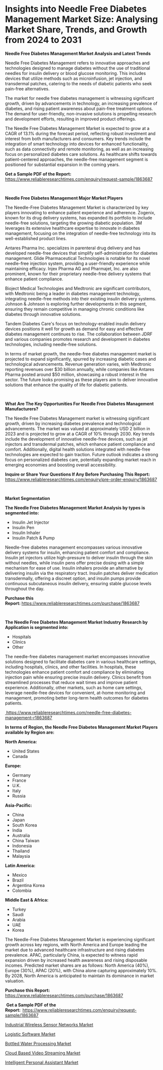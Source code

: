 <p><h1>Insights into Needle Free Diabetes Management Market Size: Analysing Market Share, Trends, and Growth from 2024 to 2031</h1></p><p><strong>Needle Free Diabetes Management Market Analysis and Latest Trends</strong></p>
<p><p>Needle Free Diabetes Management refers to innovative approaches and technologies designed to manage diabetes without the use of traditional needles for insulin delivery or blood glucose monitoring. This includes devices that utilize methods such as microinfusion, jet injection, and transdermal patches, catering to the needs of diabetic patients who seek pain-free alternatives. </p><p>The market for needle free diabetes management is witnessing significant growth, driven by advancements in technology, an increasing prevalence of diabetes, and rising patient awareness about pain-free treatment options. The demand for user-friendly, non-invasive solutions is propelling research and development efforts, resulting in improved product offerings. </p><p>The Needle Free Diabetes Management Market is expected to grow at a CAGR of 13.1% during the forecast period, reflecting robust investment and interest from both manufacturers and consumers. Key trends include the integration of smart technology into devices for enhanced functionality, such as data connectivity and remote monitoring, as well as an increasing focus on personalized diabetes care solutions. As healthcare shifts towards patient-centered approaches, the needle-free management segment is positioned for substantial expansion in the coming years.</p></p>
<p><strong>Get a Sample PDF of the Report:&nbsp;</strong> <a href="https://www.reliableresearchtimes.com/enquiry/request-sample/1863687?utm_campaign=1786&utm_medium=2&utm_source=Github&utm_content=ia&utm_term=21102024&utm_id=needle-free-diabetes-management">https://www.reliableresearchtimes.com/enquiry/request-sample/1863687</a></p>
<p>&nbsp;</p>
<p><strong>Needle Free Diabetes Management Major Market Players</strong></p>
<p><p>The Needle-Free Diabetes Management Market is characterized by key players innovating to enhance patient experience and adherence. Zogenix, known for its drug delivery systems, has expanded its portfolio to include needle-free solutions, targeting the growing diabetic population. 3M leverages its extensive healthcare expertise to innovate in diabetes management, focusing on the integration of needle-free technology into its well-established product lines. </p><p>Antares Pharma Inc. specializes in parenteral drug delivery and has developed needle-free devices that simplify self-administration for diabetes management. Glide Pharmaceutical Technologies is notable for its novel needle-free injection system, providing a user-friendly experience while maintaining efficacy. Injex Pharma AG and Pharmajet, Inc. are also prominent, known for their proprietary needle-free delivery systems that enhance patient compliance.</p><p>Bioject Medical Technologies and Medtronic are significant contributors, with Medtronic being a leader in diabetes management technology, integrating needle-free methods into their existing insulin delivery systems. Johnson & Johnson is exploring further developments in this segment, ensuring they remain competitive in managing chronic conditions like diabetes through innovative solutions.</p><p>Tandem Diabetes Care's focus on technology-enabled insulin delivery devices positions it well for growth as demand for easy and effective diabetes management continues to rise. The collaboration between JDRF and various companies promotes research and development in diabetes technologies, including needle-free solutions.</p><p>In terms of market growth, the needle-free diabetes management market is projected to expand significantly, spurred by increasing diabetic cases and technological advancements. Revenue generation varies, with Medtronic reporting revenues over $30 billion annually, while companies like Antares Pharma posted around $50 million, showcasing a robust interest in the sector. The future looks promising as these players aim to deliver innovative solutions that enhance the quality of life for diabetic patients.</p></p>
<p>&nbsp;</p>
<p><strong>What Are The Key Opportunities For Needle Free Diabetes Management Manufacturers?</strong></p>
<p><p>The Needle Free Diabetes Management market is witnessing significant growth, driven by increasing diabetes prevalence and technological advancements. The market was valued at approximately USD 2 billion in 2023 and is projected to grow at a CAGR of 10% through 2030. Key trends include the development of innovative needle-free devices, such as jet injectors and transdermal patches, which enhance patient compliance and comfort. Additionally, digital health solutions integrated with needle-free technologies are expected to gain traction. Future outlook indicates a strong focus on personalized diabetes care, potentially expanding market reach in emerging economies and boosting overall accessibility.</p></p>
<p><strong>Inquire or Share Your Questions If Any Before Purchasing This Report:</strong> <a href="https://www.reliableresearchtimes.com/enquiry/pre-order-enquiry/1863687?utm_campaign=1786&utm_medium=2&utm_source=Github&utm_content=ia&utm_term=21102024&utm_id=needle-free-diabetes-management">https://www.reliableresearchtimes.com/enquiry/pre-order-enquiry/1863687</a></p>
<p>&nbsp;</p>
<p><strong>Market Segmentation</strong></p>
<p><strong>The Needle Free Diabetes Management Market Analysis by types is segmented into:</strong></p>
<p><ul><li>Insulin Jet Injector</li><li>Insulin Pen</li><li>Insulin Inhaler</li><li>Insulin Patch & Pump</li></ul></p>
<p><p>Needle-free diabetes management encompasses various innovative delivery systems for insulin, enhancing patient comfort and compliance. Insulin jet injectors utilize high-pressure to deliver insulin through the skin without needles, while insulin pens offer precise dosing with a simple mechanism for ease of use. Insulin inhalers provide an alternative by delivering insulin via the respiratory tract. Insulin patches deliver medication transdermally, offering a discreet option, and insulin pumps provide continuous subcutaneous insulin delivery, ensuring stable glucose levels throughout the day.</p></p>
<p><strong>Purchase this Report:&nbsp;</strong><a href="https://www.reliableresearchtimes.com/purchase/1863687?utm_campaign=1786&utm_medium=2&utm_source=Github&utm_content=ia&utm_term=21102024&utm_id=needle-free-diabetes-management">https://www.reliableresearchtimes.com/purchase/1863687</a></p>
<p>&nbsp;</p>
<p><strong>The Needle Free Diabetes Management Market Industry Research by Application is segmented into:</strong></p>
<p><ul><li>Hospitals</li><li>Clinics</li><li>Other</li></ul></p>
<p><p>The needle-free diabetes management market encompasses innovative solutions designed to facilitate diabetes care in various healthcare settings, including hospitals, clinics, and other facilities. In hospitals, these technologies enhance patient comfort and compliance by eliminating injection pain while ensuring precise insulin delivery. Clinics benefit from streamlined processes that reduce wait times and improve patient experience. Additionally, other markets, such as home care settings, leverage needle-free devices for convenient, at-home monitoring and management, promoting better long-term health outcomes for diabetes patients.</p></p>
<p><a href="https://www.reliableresearchtimes.com/needle-free-diabetes-management-r1863687?utm_campaign=1786&utm_medium=2&utm_source=Github&utm_content=ia&utm_term=21102024&utm_id=needle-free-diabetes-management">&nbsp;https://www.reliableresearchtimes.com/needle-free-diabetes-management-r1863687</a></p>
<p><strong>In terms of Region, the Needle Free Diabetes Management Market Players available by Region are:</strong></p>
<p>
    <p> <strong> North America: </strong>
        <ul>
            <li>United States</li>
            <li>Canada</li>
        </ul>
        </p> 
    <p> <strong> Europe: </strong>
        <ul>
            <li>Germany</li>
            <li>France</li>
            <li>U.K.</li>
            <li>Italy</li>
            <li>Russia</li>
        </ul>
        </p> 
    <p> <strong> Asia-Pacific: </strong>
        <ul>
            <li>China</li>
            <li>Japan</li>
            <li>South Korea</li>
            <li>India</li>
            <li>Australia</li>
            <li>China Taiwan</li>
            <li>Indonesia</li>
            <li>Thailand</li>
            <li>Malaysia</li>
        </ul>
        </p> 
    <p> <strong> Latin America: </strong>
        <ul>
            <li>Mexico</li>
            <li>Brazil</li>
            <li>Argentina Korea</li>
            <li>Colombia</li>
        </ul>
        </p> 
    <p> <strong> Middle East & Africa: </strong>
        <ul>
            <li>Turkey</li>
            <li>Saudi</li>
            <li>Arabia</li>
            <li>UAE</li>
            <li>Korea</li>
        </ul>
    </p>
    </p>
<p><p>The Needle-Free Diabetes Management Market is experiencing significant growth across key regions, with North America and Europe leading the market due to advanced healthcare infrastructure and rising diabetes prevalence. APAC, particularly China, is expected to witness rapid expansion driven by increased health awareness and rising disposable incomes. Predicted market shares are as follows: North America (40%), Europe (30%), APAC (20%), with China alone capturing approximately 10%. By 2028, North America is anticipated to maintain its dominance in market valuation.</p></p>
<p><strong>Purchase this Report: </strong><a href="https://www.reliableresearchtimes.com/purchase/1863687?utm_campaign=1786&utm_medium=2&utm_source=Github&utm_content=ia&utm_term=21102024&utm_id=needle-free-diabetes-management">https://www.reliableresearchtimes.com/purchase/1863687</a></p>
<p>&nbsp;<strong>Get a Sample PDF of the Report:&nbsp;&nbsp;</strong><a href="https://www.reliableresearchtimes.com/enquiry/request-sample/1863687?utm_campaign=1786&utm_medium=2&utm_source=Github&utm_content=ia&utm_term=21102024&utm_id=needle-free-diabetes-management">https://www.reliableresearchtimes.com/enquiry/request-sample/1863687</a></p>
<p><strong></strong></p>
<p><p><a href="https://www.linkedin.com/pulse/emerging-technologies-reshaping-industrial-wireless-fjxyc?utm_campaign=1786&utm_medium=2&utm_source=Github&utm_content=ia&utm_term=21102024&utm_id=needle-free-diabetes-management">Industrial Wireless Sensor Networks Market</a></p><p><a href="https://www.linkedin.com/pulse/comprehensive-logistic-software-market-report-regional-analysis-tulac?utm_campaign=1786&utm_medium=2&utm_source=Github&utm_content=ia&utm_term=21102024&utm_id=needle-free-diabetes-management">Logistic Software Market</a></p><p><a href="https://www.linkedin.com/pulse/bottled-water-processing-market-trends-detailed-study-its-gmtgc?utm_campaign=1786&utm_medium=2&utm_source=Github&utm_content=ia&utm_term=21102024&utm_id=needle-free-diabetes-management">Bottled Water Processing Market</a></p><p><a href="https://www.linkedin.com/pulse/global-cloud-based-video-streaming-132-cagr-forecast-2024--lyldc?utm_campaign=1786&utm_medium=2&utm_source=Github&utm_content=ia&utm_term=21102024&utm_id=needle-free-diabetes-management">Cloud Based Video Streaming Market</a></p><p><a href="https://www.linkedin.com/pulse/intelligent-personal-assistant-market-global-insights-5keuc?utm_campaign=1786&utm_medium=2&utm_source=Github&utm_content=ia&utm_term=21102024&utm_id=needle-free-diabetes-management">Intelligent Personal Assistant Market</a></p></p>